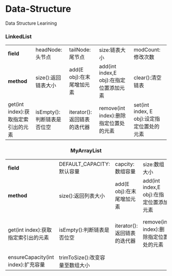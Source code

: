 # Data-Structure
Data Structure Learining

### LinkedList
<center>
<table>
  <tr>
    <td><b>field</b></td>
    <td>headNode:头节点</td>
    <td>tailNode:尾节点</td>
    <td>size:链表大小</td>
    <td>modCount:修改次数</td>
  </tr>
  <tr>
    <td><b>method</b></td>
    <td>size():返回链表大小</td>
    <td>add(E obj):在末尾增加元素</td>
    <td>add(int index,E obj):在指定位置添加元素</td>
    <td>clear():清空链表</td>
  </tr>
  <tr>
   <td>get(int index):获取指定索引出的元素</td>
    <td>isEmpty():判断链表是否位空</td>
    <td>iterator():返回链表的迭代器</td>
    <td>remove(int index):删除指定位置处的元素</td>
    <td>set(int index, E obj):设定指定位置处的元素</td>
  </tr>
</table>

<center/>

### MyArrayList
<table>
  <tr>
    <td><b>field</b></td>
    <td>DEFAULT_CAPACITY:默认容量</td>
    <td>capcity:数组容量</td>
    <td>size:数组大小</td>
    <td>theItemms:数组</td>
  </tr>
  <tr>
    <td><b>method</b></td>
    <td>size():返回列表大小</td>
    <td>add(E obj):在末尾增加元素</td>
    <td>add(int index,E obj):在指定位置添加元素</td>
    <td>clear():清空列表</td>
  </tr>
  <tr>
   <td>get(int index):获取指定索引出的元素</td>
    <td>isEmpty():判断链表是否位空</td>
    <td>iterator():返回链表的迭代器</td>
    <td>remove(int index):删除指定位置处的元素</td>
    <td>set(int index, E obj):设定指定位置处的元素</td>
  </tr>
  <tr>
   <td>ensureCapacity(int index):扩充容量</td>
    <td>trimToSize():改变容量至数组大小</td>
  </tr>
</table>

<center/>
